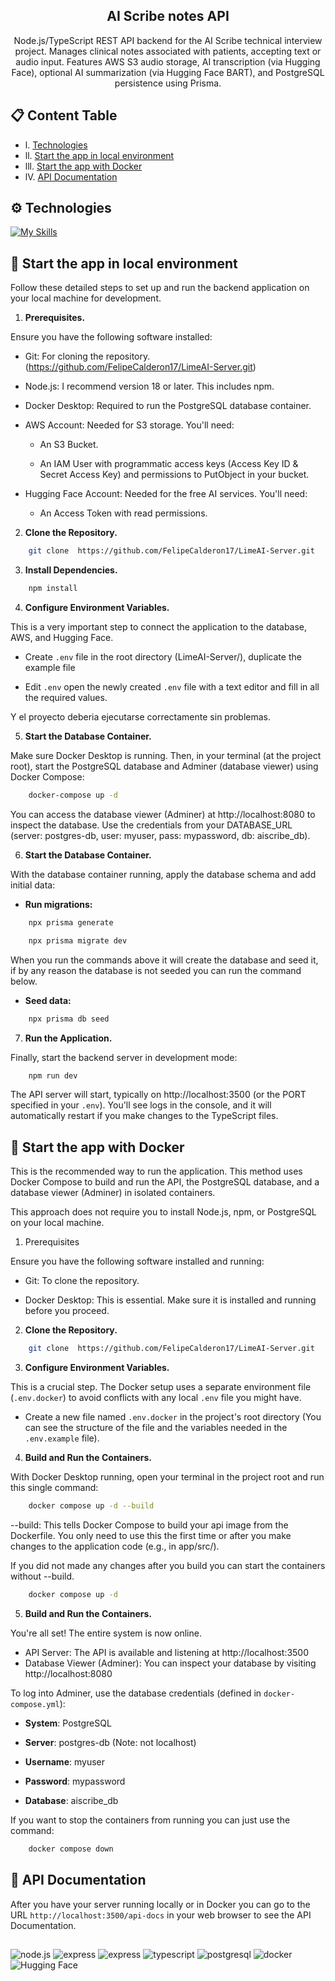 <h2  align="center">AI Scribe notes API</h2>

<div  align="center">

Node.js/TypeScript REST API backend for the AI Scribe technical interview project. Manages clinical notes associated with patients, accepting text or audio input. Features AWS S3 audio storage, AI transcription (via Hugging Face), optional AI summarization (via Hugging Face BART), and PostgreSQL persistence using Prisma.

</div>

</div>

## 📋 <a  name="table">Content Table</a>

- l.⁠ ⁠[Technologies](#tech-stack)
- ll.⁠ ⁠[Start the app in local environment](#quick-start)
- lll. [Start the app with Docker](#font-extern)
- lV. [API Documentation](#api-documentation)

## <a  name="tech-stack">⚙ Technologies</a>

[![My Skills](https://skillicons.dev/icons?i=nodejs,typescript,express,postgres,prisma,docker,aws)](https://skillicons.dev)<br/>

## <a  name="quick-start">🤸 Start the app in local environment</a>

Follow these detailed steps to set up and run the backend application on your local machine for development.

1. **Prerequisites.**

Ensure you have the following software installed:

- Git: For cloning the repository. (https://github.com/FelipeCalderon17/LimeAI-Server.git)

- Node.js: I recommend version 18 or later. This includes npm.

- Docker Desktop: Required to run the PostgreSQL database container.

- AWS Account: Needed for S3 storage. You'll need:

  - An S3 Bucket.

  - An IAM User with programmatic access keys (Access Key ID & Secret Access Key) and permissions to PutObject in your bucket.

- Hugging Face Account: Needed for the free AI services. You'll need:

  - An Access Token with read permissions.

2. **Clone the Repository.**

```bash
	git clone  https://github.com/FelipeCalderon17/LimeAI-Server.git
```

3. **Install Dependencies.**

```bash
	npm install
```

4. **Configure Environment Variables.**

This is a very important step to connect the application to the database, AWS, and Hugging Face.

- Create `.env` file in the root directory (LimeAI-Server/), duplicate the example file

- Edit `.env` open the newly created `.env` file with a text editor and fill in all the required values.

Y el proyecto deberia ejecutarse correctamente sin problemas.

5. **Start the Database Container.**

Make sure Docker Desktop is running. Then, in your terminal (at the project root), start the PostgreSQL database and Adminer (database viewer) using Docker Compose:

```bash
	docker-compose up -d
```

You can access the database viewer (Adminer) at http://localhost:8080 to inspect the database. Use the credentials from your DATABASE_URL (server: postgres-db, user: myuser, pass: mypassword, db: aiscribe_db).

6. **Start the Database Container.**

With the database container running, apply the database schema and add initial data:

- **Run migrations:**

```bash
	npx prisma generate
```

```bash
	npx prisma migrate dev
```

When you run the commands above it will create the database and seed it, if by any reason the database is not seeded you can run the command below.

- **Seed data:**

```bash
	npx prisma db seed
```

7. **Run the Application.**

Finally, start the backend server in development mode:

```bash
	npm run dev
```

The API server will start, typically on http://localhost:3500 (or the PORT specified in your `.env`). You'll see logs in the console, and it will automatically restart if you make changes to the TypeScript files.

## <a  name="font-extern">🐳 Start the app with Docker</a>

This is the recommended way to run the application. This method uses Docker Compose to build and run the API, the PostgreSQL database, and a database viewer (Adminer) in isolated containers.

This approach does not require you to install Node.js, npm, or PostgreSQL on your local machine.

1. Prerequisites

Ensure you have the following software installed and running:

- Git: To clone the repository.

- Docker Desktop: This is essential. Make sure it is installed and running before you proceed.

2. **Clone the Repository.**

```bash
	git clone  https://github.com/FelipeCalderon17/LimeAI-Server.git
```

3. **Configure Environment Variables.**

This is a crucial step. The Docker setup uses a separate environment file (`.env.docker`) to avoid conflicts with any local `.env` file you might have.

- Create a new file named `.env.docker` in the project's root directory (You can see the structure of the file and the variables needed in the `.env.example` file).

4. **Build and Run the Containers.**

With Docker Desktop running, open your terminal in the project root and run this single command:

```bash
	docker compose up -d --build
```

--build: This tells Docker Compose to build your api image from the Dockerfile. You only need to use this the first time or after you make changes to the application code (e.g., in app/src/).

If you did not made any changes after you build you can start the containers without --build.

```bash
	docker compose up -d
```

5. **Build and Run the Containers.**

You're all set! The entire system is now online.

- API Server: The API is available and listening at http://localhost:3500
- Database Viewer (Adminer): You can inspect your database by visiting http://localhost:8080

To log into Adminer, use the database credentials (defined in `docker-compose.yml`):

- **System**: PostgreSQL

- **Server**: postgres-db (Note: not localhost)

- **Username**: myuser

- **Password**: mypassword

- **Database**: aiscribe_db

If you want to stop the containers from running you can just use the command:

```bash
	docker compose down
```

## <a  name="api-documentation">📄 API Documentation</a>

After you have your server running locally or in Docker you can go to the URL `http://localhost:3500/api-docs` in your web browser to see the API Documentation.

##

<img  src="https://img.shields.io/badge/-Node.js-black?style=for-the-badge&logoColor=white&logo=node.js&color=339933"  alt="node.js"  />
<img  src="https://img.shields.io/badge/-Express-black?style=for-the-badge&logoColor=white&logo=express&color=000000"  alt="express"  />
<img  src="https://img.shields.io/badge/-Prisma-black?style=for-the-badge&logoColor=white&logo=prisma&color=2D3748"  alt="express"  />
<img src="https://img.shields.io/badge/-TypeScript-black?style=for-the-badge&logoColor=white&logo=typescript&color=3178C6" alt="typescript" />
<img src="https://img.shields.io/badge/-PostgreSQL-black?style=for-the-badge&logoColor=white&logo=postgresql&color=4169E1" alt="postgresql" />
<img src="https://img.shields.io/badge/-Docker-black?style=for-the-badge&logoColor=white&logo=docker&color=2496ED" alt="docker" />
<img src="https://img.shields.io/badge/-Hugging%20Face-black?style=for-the-badge&logoColor=white&logo=huggingface&color=FFD21E" alt="Hugging Face" />
